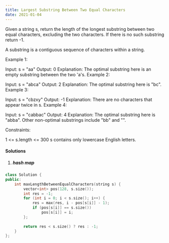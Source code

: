 ```yaml
---
title: Largest Substring Between Two Equal Characters
date: 2021-01-04
---
```

Given a string s, return the length of the longest substring between two equal characters, excluding the two characters. If there is no such substring return -1.

A substring is a contiguous sequence of characters within a string.

 

Example 1:

Input: s = "aa"
Output: 0
Explanation: The optimal substring here is an empty substring between the two 'a's.
Example 2:

Input: s = "abca"
Output: 2
Explanation: The optimal substring here is "bc".
Example 3:

Input: s = "cbzxy"
Output: -1
Explanation: There are no characters that appear twice in s.
Example 4:

Input: s = "cabbac"
Output: 4
Explanation: The optimal substring here is "abba". Other non-optimal substrings include "bb" and "".
 

Constraints:

1 <= s.length <= 300
s contains only lowercase English letters.

#### Solutions

1. ##### hash map

```cpp
class Solution {
public:
    int maxLengthBetweenEqualCharacters(string s) {
        vector<int> pos(128, s.size());
        int res = -1;
        for (int i = 0; i < s.size(); i++) {
            res = max(res, i - pos[s[i]] - 1);
            if (pos[s[i]] == s.size())
                pos[s[i]] = i;
        };
        
        return res < s.size() ? res : -1;
    }
};
```